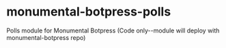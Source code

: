 # monumental-botpress-polls
Polls module for Monumental Botpress (Code only--module will deploy with monumental-botpress repo)
